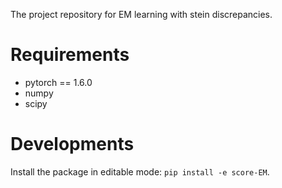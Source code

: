The project repository for EM learning with stein discrepancies.


# Requirements 
* pytorch == 1.6.0
* numpy 
* scipy

# Developments 
Install the package in editable mode:  `pip install -e score-EM`. 
